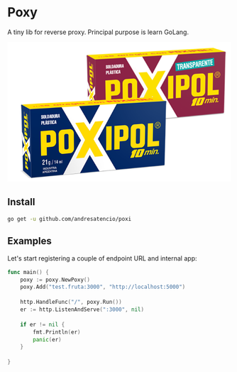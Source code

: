 # Poxy

A tiny lib for reverse proxy. Principal purpose is learn GoLang.

![Poxy](poxipol.png "Poxy")


## Install

```sh
go get -u github.com/andresatencio/poxi
```

## Examples

Let's start registering a couple of endpoint URL and internal app:

```go
func main() {
	poxy := poxy.NewPoxy()
	poxy.Add("test.fruta:3000", "http://localhost:5000")
	
	http.HandleFunc("/", poxy.Run())
	er := http.ListenAndServe(":3000", nil)

	if er != nil {
		fmt.Println(er)
		panic(er)
	}

}
```
